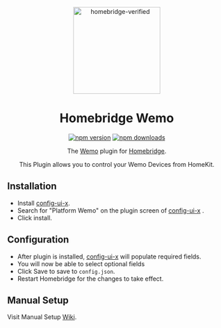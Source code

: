 <span align="center">

<a href="https://github.com/homebridge/verified/blob/master/verified-plugins.json"><img alt="homebridge-verified" src="https://raw.githubusercontent.com/homebridge-plugins/homebridge-platform-wemo/master/wemo/wemo.png" width="200px"></a>

# Homebridge Wemo

<a href="https://www.npmjs.com/package/homebridge-platform-wemo"><img title="npm version" src="https://badgen.net/npm/v/homebridge-platform-wemo" ></a>
<a href="https://www.npmjs.com/package/homebridge-platform-wemo"><img title="npm downloads" src="https://badgen.net/npm/dt/homebridge-platform-wemo" ></a>

<p>The <a href="https://wemo.com">Wemo</a> plugin for
  <a href="https://homebridge.io">Homebridge</a>.

This Plugin allows you to control your Wemo Devices from HomeKit.

</p>

</span>

## Installation

- Install [config-ui-x](https://github.com/oznu/homebridge-config-ui-x).
- Search for "Platform Wemo" on the plugin screen of [config-ui-x](https://github.com/oznu/homebridge-config-ui-x) .
- Click install.

## Configuration

- After plugin is installed, [config-ui-x](https://github.com/oznu/homebridge-config-ui-x) will populate required fields.
- You will now be able to select optional fields
- Click Save to save to `config.json`.
- Restart Homebridge for the changes to take effect.

## Manual Setup

Visit Manual Setup [Wiki](https://github.com/homebridge-plugins/homebridge-platform-wemo/wiki/Manual-Setup).
